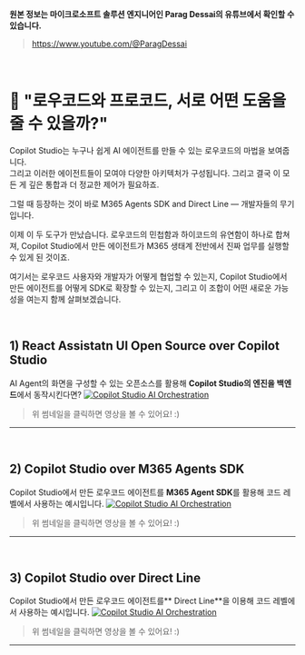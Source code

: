**원본 정보는 마이크로소프트 솔루션 엔지니어인 Parag Dessai의 유튜브에서 확인할 수 있습니다.**
> https://www.youtube.com/@ParagDessai

</br>

🧩 "로우코드와 프로코드, 서로 어떤 도움을 줄 수 있을까?"
=== 

Copilot Studio는 누구나 쉽게 AI 에이전트를 만들 수 있는 로우코드의 마법을 보여줍니다.   
그리고 이러한 에이전트들이 모여야 다양한 아키텍처가 구성됩니다. 그리고 결국 이 모든 게 깊은 통합과 더 정교한 제어가 필요하죠. 

그럴 때 등장하는 것이 바로 M365 Agents SDK and Direct Line — 개발자들의 무기입니다.

이제 이 두 도구가 만났습니다.
로우코드의 민첩함과 하이코드의 유연함이 하나로 합쳐져,
Copilot Studio에서 만든 에이전트가 M365 생태계 전반에서 진짜 업무를 실행할 수 있게 된 것이죠.

여기서는 로우코드 사용자와 개발자가 어떻게 협업할 수 있는지, Copilot Studio에서 만든 에이전트를 어떻게 SDK로 확장할 수 있는지, 그리고 이 조합이 어떤 새로운 가능성을 여는지 함께 살펴보겠습니다.

</br>

## 1) React Assistatn UI Open Source over Copilot Studio
AI Agent의 화면을 구성할 수 있는 오픈소스를 활용해 **Copilot Studio의 엔진을 백엔드**에서 동작시킨다면?
[![Copilot Studio AI Orchestration](https://img.youtube.com/vi/y5QWVlIr28k/maxresdefault.jpg)](https://youtu.be/y5QWVlIr28k)
> 위 썸네일을 클릭하면 영상을 볼 수 있어요! :)
---
</br>

## 2) Copilot Studio over M365 Agents SDK
Copilot Studio에서 만든 로우코드 에이전트를 **M365 Agent SDK**를 활용해 코드 레벨에서 사용하는 예시입니다.
[![Copilot Studio AI Orchestration](https://img.youtube.com/vi/IprLZA89qjk/maxresdefault.jpg)](https://youtu.be/IprLZA89qjk)
> 위 썸네일을 클릭하면 영상을 볼 수 있어요! :)
----

</br>

## 3) Copilot Studio over Direct Line
Copilot Studio에서 만든 로우코드 에이전트를** Direct Line**을 이용해 코드 레벨에서 사용하는 예시입니다.
[![Copilot Studio AI Orchestration](https://img.youtube.com/vi/rWxu48DG8oo/maxresdefault.jpg)](https://youtu.be/rWxu48DG8oo)
> 위 썸네일을 클릭하면 영상을 볼 수 있어요! :)
----

